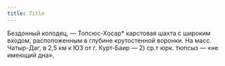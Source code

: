 ```yaml
---
title: Title
---
```


Бездонный колодец, — Топсюс-Хосар* карстовая шахта с широким входом,
расположенным в глубине крутостенной воронки. На масс. Чатыр-Даг, в 2,5 км к ЮЗ
от г. Курт-Баир — 2) ср.т юрк. тюпсыз — «не имеющий дна».

